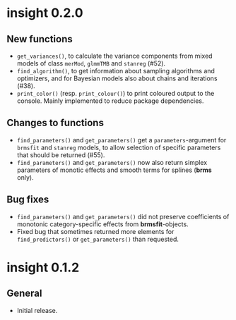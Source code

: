 # insight 0.2.0

## New functions

* `get_variances()`, to calculate the variance components from mixed models of class `merMod`, `glmmTMB` and `stanreg` (#52).
* `find_algorithm()`, to get information about sampling algorithms and optimizers, and for Bayesian models also about chains and iterations (#38).
* `print_color()` (resp. `print_colour()`) to print coloured output to the console. Mainly implemented to reduce package dependencies.

## Changes to functions

* `find_parameters()` and `get_parameters()` get a `parameters`-argument for `brmsfit` and `stanreg` models, to allow selection of specific parameters that should be returned (#55).
* `find_parameters()` and `get_parameters()` now also return simplex parameters of monotic effects and smooth terms for splines (**brms** only).

## Bug fixes

* `find_parameters()` and `get_parameters()` did not preserve coefficients of monotonic category-specific effects from **brmsfit**-objects.
* Fixed bug that sometimes returned more elements for `find_predictors()` or `get_parameters()` than requested.

# insight 0.1.2

## General

* Initial release.